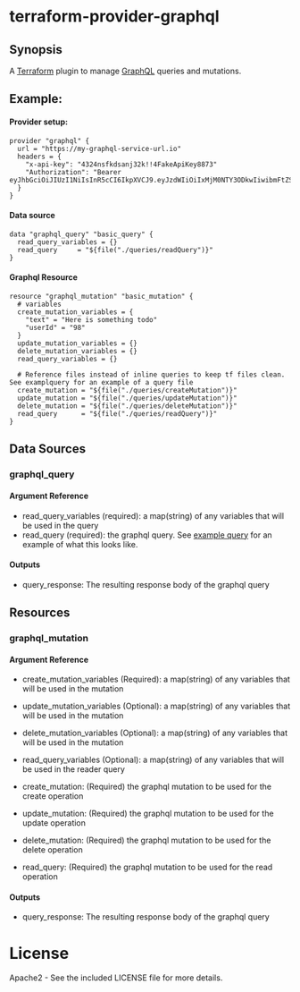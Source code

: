 # terraform-provider-graphql

## Synopsis

A [Terraform](https://terraform.io) plugin to manage [GraphQL](https://graphql.org/) queries and mutations.

## Example:
#### Provider setup:
```
provider "graphql" {
  url = "https://my-graphql-service-url.io"
  headers = {
    "x-api-key": "4324nsfkdsanj32k!!4FakeApiKey8873"
    "Authorization": "Bearer eyJhbGciOiJIUzI1NiIsInR5cCI6IkpXVCJ9.eyJzdWIiOiIxMjM0NTY3ODkwIiwibmFtZSI6IkpvaG4gRG9lIiwiaWF0IjoxNTE2MjM5MDIyfQ.SflKxwRJSMeKKF2QT4fwpMeJf36POk6yJV_adQssw5c"
  }
}
```
#### Data source
```
data "graphql_query" "basic_query" {
  read_query_variables = {}
  read_query     = "${file("./queries/readQuery")}"
}
```
#### Graphql Resource
```
resource "graphql_mutation" "basic_mutation" {
  # variables
  create_mutation_variables = {
    "text" = "Here is something todo"
    "userId" = "98"
  }
  update_mutation_variables = {}
  delete_mutation_variables = {}
  read_query_variables = {}

  # Reference files instead of inline queries to keep tf files clean. See examplquery for an example of a query file
  create_mutation = "${file("./queries/createMutation")}"
  update_mutation = "${file("./queries/updateMutation")}"
  delete_mutation = "${file("./queries/deleteMutation")}"
  read_query      = "${file("./queries/readQuery")}"
}
```
## Data Sources

### graphql_query
#### Argument Reference
- read_query_variables (required): a map(string) of any variables that will be used in the query
- read_query (required): the graphql query. See [example query](./examplequery) for an example of what this looks like.
#### Outputs
- query_response: The resulting response body of the graphql query

## Resources

### graphql_mutation
#### Argument Reference
- create_mutation_variables (Required): a map(string) of any variables that will be used in the mutation
- update_mutation_variables (Optional): a map(string) of any variables that will be used in the mutation
- delete_mutation_variables (Optional): a map(string) of any variables that will be used in the mutation
- read_query_variables (Optional): a map(string) of any variables that will be used in the reader query

- create_mutation: (Required) the graphql mutation to be used for the create operation  
- update_mutation: (Required) the graphql mutation to be used for the update operation 
- delete_mutation: (Required) the graphql mutation to be used for the delete operation 
- read_query:      (Required) the graphql mutation to be used for the read operation

#### Outputs
- query_response: The resulting response body of the graphql query


# License

Apache2 - See the included LICENSE file for more details.

